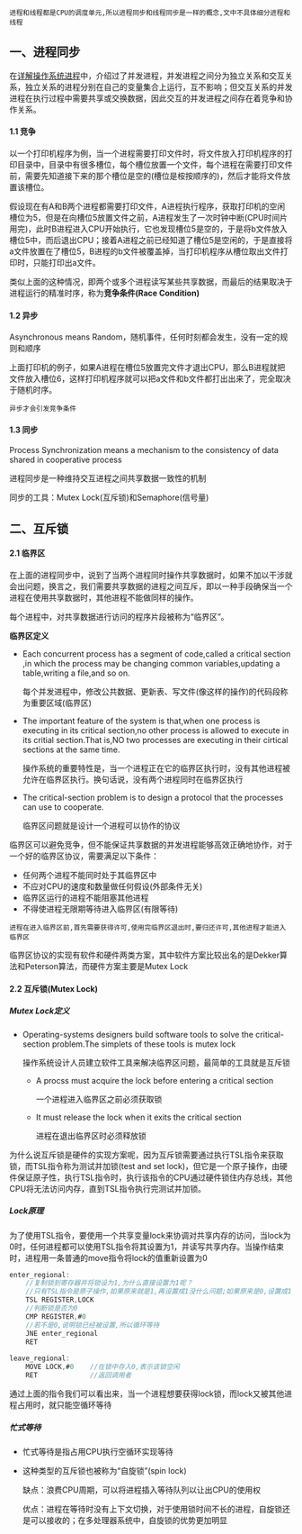 `进程和线程都是CPU的调度单元,所以进程同步和线程同步是一样的概念,文中不具体细分进程和线程`

## 一、进程同步

在[详解操作系统进程](https://github.com/sermonlizhi/operating-system/blob/master/%E8%AF%A6%E8%A7%A3%E6%93%8D%E4%BD%9C%E7%B3%BB%E7%BB%9F%E8%BF%9B%E7%A8%8B.md)<!--(https://blog.csdn.net/sermonlizhi/article/details/118700984?spm=1001.2014.3001.5502)-->中，介绍过了并发进程，并发进程之间分为独立关系和交互关系，独立关系的进程分别在自己的变量集合上运行，互不影响；但交互关系的并发进程在执行过程中需要共享或交换数据，因此交互的并发进程之间存在着竞争和协作关系。

#### 1.1 竞争

以一个打印机程序为例，当一个进程需要打印文件时，将文件放入打印机程序的打印目录中，目录中有很多槽位，每个槽位放置一个文件，每个进程在需要打印文件前，需要先知道接下来的那个槽位是空的(槽位是桉按顺序的)，然后才能将文件放置该槽位。

假设现在有A和B两个进程都需要打印文件，A进程执行程序，获取打印机的空闲槽位为5，但是在向槽位5放置文件之前，A进程发生了一次时钟中断(CPU时间片用完)，此时B进程进入CPU开始执行，它也发现槽位5是空的，于是将b文件放入槽位5中，而后退出CPU；接着A进程之前已经知道了槽位5是空闲的，于是直接将a文件放置在了槽位5，B进程的b文件被覆盖掉，当打印机程序从槽位取出文件打印时，只能打印出a文件。

类似上面的这种情况，即两个或多个进程读写某些共享数据，而最后的结果取决于进程运行的精准时序，称为**竞争条件(Race Condition)**

#### 1.2 异步

Asynchronous means Random，随机事件，任何时刻都会发生，没有一定的规则和顺序

上面打印机的例子，如果A进程在槽位5放置完文件才退出CPU，那么B进程就把文件放入槽位6，这样打印机程序就可以把a文件和b文件都打出出来了，完全取决于随机时序。

`异步才会引发竞争条件`

#### 1.3 同步

Process Synchronization means a mechanism to the consistency of data shared in cooperative process

进程同步是一种维持交互进程之间共享数据一致性的机制

同步的工具：Mutex Lock(互斥锁)和Semaphore(信号量)

## 二、互斥锁

#### 2.1 临界区

在上面的进程同步中，说到了当两个进程同时操作共享数据时，如果不加以干涉就会出问题，换言之，我们需要共享数据的进程之间互斥，即以一种手段确保当一个进程在使用共享数据时，其他进程不能做同样的操作。

每个进程中，对共享数据进行访问的程序片段被称为“临界区”。

**临界区定义**

- Each concurrent process has a segment of code,called a critical section ,in which the process may be changing common variables,updating a table,writing a file,and so on.

  每个并发进程中，修改公共数据、更新表、写文件(像这样的操作)的代码段称为重要区域(临界区)

- The important feature of the system is that,when one process is executing in its critical section,no other process is allowed to execute in its critial section.That is,NO two processes are executing in their cirtical sections at the same time.

  操作系统的重要特性是，当一个进程正在它的临界区执行时，没有其他进程被允许在临界区执行。换句话说，没有两个进程同时在临界区执行

- The critical-section problem is to design a protocol that the processes can use to cooperate.

  临界区问题就是设计一个进程可以协作的协议

临界区可以避免竞争，但不能保证共享数据的并发进程能够高效正确地协作，对于一个好的临界区协议，需要满足以下条件：

- 任何两个进程不能同时处于其临界区中
- 不应对CPU的速度和数量做任何假设(外部条件无关)
- 临界区运行的进程不能阻塞其他进程
- 不得使进程无限期等待进入临界区(有限等待)

`进程在进入临界区前,首先需要获得许可,使用完临界区退出时,要归还许可,其他进程才能进入临界区`

临界区协议的实现有软件和硬件两类方案，其中软件方案比较出名的是Dekker算法和Peterson算法，而硬件方案主要是Mutex Lock

#### 2.2 互斥锁(Mutex Lock)

##### Mutex Lock定义

- Operating-systems designers build software tools to solve the critical-section problem.The simplets of these tools is mutex lock

  操作系统设计人员建立软件工具来解决临界区问题，最简单的工具就是互斥锁

  - A procss must acquire the lock before entering a critical section

    一个进程进入临界区之前必须获取锁

  - It must release the lock when it exits the critical section

    进程在退出临界区时必须释放锁

为什么说互斥锁是硬件的实现方案呢，因为互斥锁需要通过执行TSL指令来获取锁，而TSL指令称为测试并加锁(test and set lock)，但它是一个原子操作，由硬件保证原子性，执行TSL指令时，执行该指令的CPU通过硬件锁住内存总线，其他CPU将无法访问内存，直到TSL指令执行完测试并加锁。

##### Lock原理

为了使用TSL指令，要使用一个共享变量lock来协调对共享内存的访问，当lock为0时，任何进程都可以使用TSL指令将其设置为1，并读写共享内存。当操作结束时，进程用一条普通的move指令将lock的值重新设置为0

```c
enter_regional:
	//复制锁到寄存器并将锁设为1,为什么直接设置为1呢？
	//只有TSL指令是原子操作,如果原来就是1,再设置成1没什么问题;如果原来是0,设置成1,防止TSL指令执行	   //完之后,其他进程来更改LOCK的值,能保证当前进程正确进入临界区
	TSL REGISTER,LOCK   
    //判断锁是否为0
    CMP REGISTER,#0
    //若不是0,说明锁已经被设置,所以循环等待
    JNE enter_regional
    RET
   
leave_regional:
	MOVE LOCK,#0    //在锁中存入0,表示该锁空闲
    RET				//返回调用者
```

通过上面的指令我们可以看出来，当一个进程想要获得lock锁，而lock又被其他进程占用时，就只能空循环等待

##### 忙式等待

- 忙式等待是指占用CPU执行空循环实现等待

- 这种类型的互斥锁也被称为“自旋锁”(spin lock)

  缺点：浪费CPU周期，可以将进程插入等待队列以让出CPU的使用权

  优点：进程在等待时没有上下文切换，对于使用锁时间不长的进程，自旋锁还是可以接收的；在多处理器系统中，自旋锁的优势更加明显

